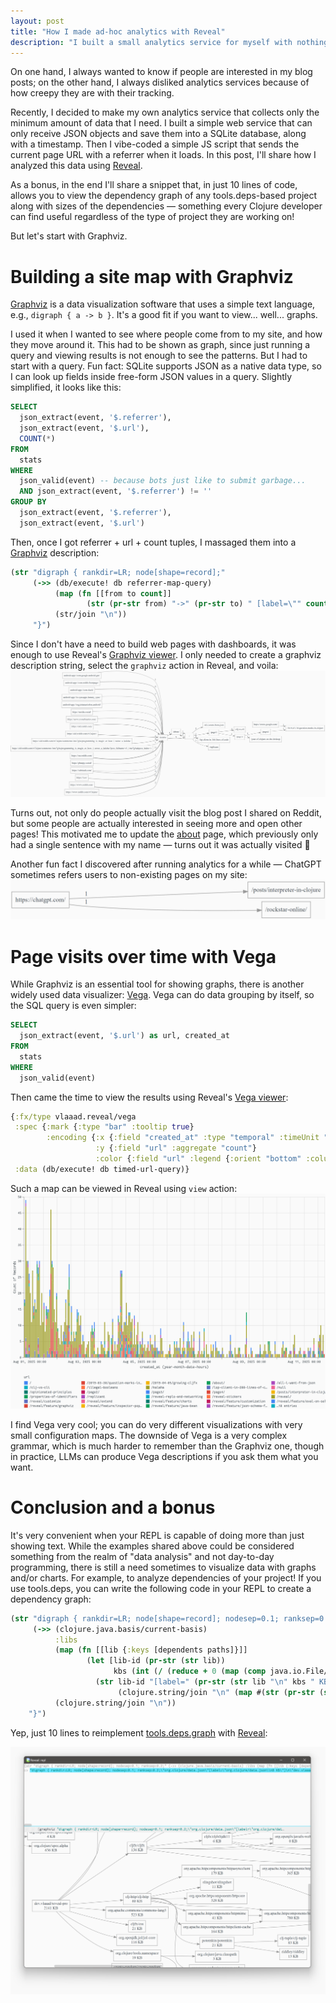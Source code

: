 ```yaml
---
layout: post
title: "How I made ad-hoc analytics with Reveal"
description: "I built a small analytics service for myself with nothing but JSON blobs and ad-hoc visualizations. They turned out surprisingly easy to implement, so I wanted to share the experience."
---
```


On one hand, I always wanted to know if people are interested in my blog posts; on the other hand, I always disliked analytics services because of how creepy they are with their tracking.

Recently, I decided to make my own analytics service that collects only the minimum amount of data that I need. I built a simple web service that can only receive JSON objects and save them into a SQLite database, along with a timestamp. Then I vibe-coded a simple JS script that sends the current page URL with a referrer when it loads. In this post, I'll share how I analyzed this data using [Reveal](https://vlaaad.github.io/reveal/).

As a bonus, in the end I'll share a snippet that, in just 10 lines of code, allows you to view the dependency graph of any tools.deps-based project along with sizes of the dependencies — something every Clojure developer can find useful regardless of the type of project they are working on!

But let's start with Graphviz.

# Building a site map with Graphviz

[Graphviz](https://graphviz.org/) is a data visualization software that uses a simple text language, e.g., `digraph { a -> b }`. It's a good fit if you want to view... well... graphs.

I used it when I wanted to see where people come from to my site, and how they move around it. This had to be shown as graph, since just running a query and viewing results is not enough to see the patterns. But I had to start with a query. Fun fact: SQLite supports JSON as a native data type, so I can look up fields inside free-form JSON values in a query. Slightly simplified, it looks like this:

```sql
SELECT
  json_extract(event, '$.referrer'),
  json_extract(event, '$.url'),
  COUNT(*)
FROM
  stats
WHERE
  json_valid(event) -- because bots just like to submit garbage...
  AND json_extract(event, '$.referrer') != ''
GROUP BY
  json_extract(event, '$.referrer'),
  json_extract(event, '$.url')
```

Then, once I got referrer + url + count tuples, I massaged them into a [Graphviz](https://graphviz.org/) description:

```clj
(str "digraph { rankdir=LR; node[shape=record];"
     (->> (db/execute! db referrer-map-query)
          (map (fn [[from to count]]
                 (str (pr-str from) "->" (pr-str to) " [label=\"" count "\"]")))
          (str/join "\n"))
     "}")
```
Since I don't have a need to build web pages with dashboards, it was enough to use Reveal's [Graphviz viewer](https://vlaaad.github.io/reveal/feature/graphviz). I only needed to create a graphviz description string, select the `graphviz` action in Reveal, and voila:
![](/assets/ad-hoc-analytics/graphviz-1.png)

Turns out, not only do people actually visit the blog post I shared on Reddit, but some people are actually interested in seeing more and open other pages! This motivated me to update the [about](https://vlaaad.github.io/about/) page, which previously only had a single sentence with my name — turns out it was actually visited 😬

Another fun fact I discovered after running analytics for a while — ChatGPT sometimes refers users to non-existing pages on my site: ![](/assets/ad-hoc-analytics/graphviz-2.png)

# Page visits over time with Vega

While Graphviz is an essential tool for showing graphs, there is another widely used data visualizer: [Vega](https://vega.github.io/). Vega can do data grouping by itself, so the SQL query is even simpler:
```sql
SELECT
  json_extract(event, '$.url') as url, created_at
FROM
  stats
WHERE
  json_valid(event)
```
Then came the time to view the results using Reveal's [Vega viewer](https://vlaaad.github.io/reveal/feature/vega):
```clj
{:fx/type vlaaad.reveal/vega
 :spec {:mark {:type "bar" :tooltip true}
        :encoding {:x {:field "created_at" :type "temporal" :timeUnit "yearmonthdatehours"}
                   :y {:field "url" :aggregate "count"}
                   :color {:field "url" :legend {:orient "bottom" :columns 5}}}}
 :data (db/execute! db timed-url-query)}
```
Such a map can be viewed in Reveal using `view` action: ![](/assets/ad-hoc-analytics/vega.png)

I find Vega very cool; you can do very different visualizations with very small configuration maps. The downside of Vega is a very complex grammar, which is much harder to remember than the Graphviz one, though in practice, LLMs can produce Vega descriptions if you ask them what you want.

# Conclusion and a bonus

It's very convenient when your REPL is capable of doing more than just showing text. While the examples shared above could be considered something from the realm of "data analysis" and not day-to-day programming, there is still a need sometimes to visualize data with graphs and/or charts. For example, to analyze dependencies of your project! If you use tools.deps, you can write the following code in your REPL to create a dependency graph:
```clj
(str "digraph { rankdir=LR; node[shape=record]; nodesep=0.1; ranksep=0.2;"
     (->> (clojure.java.basis/current-basis)
          :libs
          (map (fn [[lib {:keys [dependents paths]}]]
                 (let [lib-id (pr-str (str lib))
                       kbs (int (/ (reduce + 0 (map (comp java.io.File/.length java.io.File/new) paths)) 1000))]
                   (str lib-id "[label=" (pr-str (str lib "\n" kbs " KB")) "]\n"
                        (clojure.string/join "\n" (map #(str (pr-str (str %)) "->" lib-id) dependents))))))
          (clojure.string/join "\n"))
    "}")
```

Yep, just 10 lines to reimplement [tools.deps.graph](https://github.com/clojure/tools.deps.graph/) with [Reveal](https://vlaaad.github.io/reveal/):

![](/assets/ad-hoc-analytics/bonus.png)

